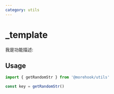 ```yaml
---
category: utils
---
```


# _template

我是功能描述:

## Usage
``` js
import { getRandomStr } from '@morehook/utils'

const key = getRandomStr()
```